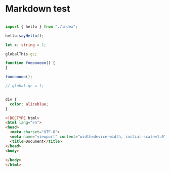 # Markdown test


```ts

import { hello } from "./index";

hello.sayHello();

let x: string = 1;

globalThis.gc;

function foooooooo() {
}

foooooooo();

// global.gc = 1;
```

```svelte
```

```css
div {
  color: aliceblue;
}
```

```html
<!DOCTYPE html>
<html lang="en">
<head>
  <meta charset="UTF-8">
  <meta name="viewport" content="width=device-width, initial-scale=1.0">
  <title>Document</title>
</head>
<body>
  
</body>
</html>
```

